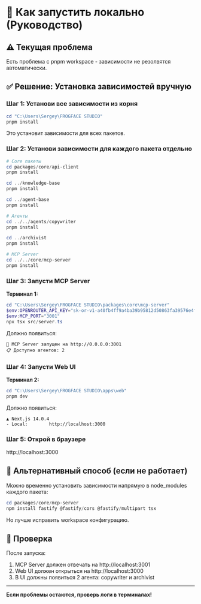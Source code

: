 # 🚀 Как запустить локально (Руководство)

## ⚠️ Текущая проблема

Есть проблема с pnpm workspace - зависимости не резолвятся автоматически. 

## ✅ Решение: Установка зависимостей вручную

### Шаг 1: Установи все зависимости из корня

```powershell
cd "C:\Users\Sergey\FROGFACE STUDIO"
pnpm install
```

Это установит зависимости для всех пакетов.

### Шаг 2: Установи зависимости для каждого пакета отдельно

```powershell
# Core пакеты
cd packages/core/api-client
pnpm install

cd ../knowledge-base
pnpm install

cd ../agent-base  
pnpm install

# Агенты
cd ../../agents/copywriter
pnpm install

cd ../archivist
pnpm install

# MCP Server
cd ../../core/mcp-server
pnpm install
```

### Шаг 3: Запусти MCP Server

**Терминал 1:**
```powershell
cd "C:\Users\Sergey\FROGFACE STUDIO\packages\core\mcp-server"
$env:OPENROUTER_API_KEY="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"
$env:MCP_PORT="3001"
npx tsx src/server.ts
```

Должно появиться:
```
🚀 MCP Server запущен на http://0.0.0.0:3001
📋 Доступно агентов: 2
```

### Шаг 4: Запусти Web UI

**Терминал 2:**
```powershell
cd "C:\Users\Sergey\FROGFACE STUDIO\apps\web"
pnpm dev
```

Должно появиться:
```
▲ Next.js 14.0.4
- Local:        http://localhost:3000
```

### Шаг 5: Открой в браузере

http://localhost:3000

## 🔧 Альтернативный способ (если не работает)

Можно временно установить зависимости напрямую в node_modules каждого пакета:

```powershell
cd packages/core/mcp-server
npm install fastify @fastify/cors @fastify/multipart tsx
```

Но лучше исправить workspace конфигурацию.

## 📝 Проверка

После запуска:
1. MCP Server должен отвечать на http://localhost:3001
2. Web UI должен открыться на http://localhost:3000
3. В UI должны появиться 2 агента: copywriter и archivist

---

**Если проблемы остаются, проверь логи в терминалах!**


